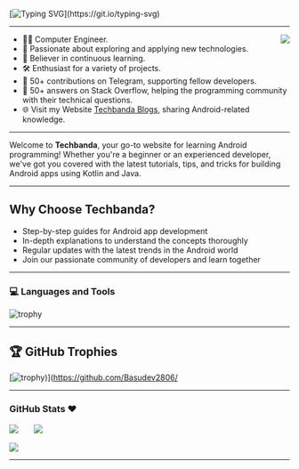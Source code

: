 <!--# नमस्ते (Namaste)🙏, I'm Techbanda!-->
[![Typing SVG](https://readme-typing-svg.demolab.com?font=Rubik+Mono+One&size=40&pause=1000&color=03FA6EFF&center=true&vCenter=true&repeat=false&random=false&width=1024&height=100&lines=%E0%A4%A8%E0%A4%AE%E0%A4%B8%E0%A5%8D%E0%A4%A4%E0%A5%87(Namaste)%F0%9F%99%8F%2C+I'm+Techbanda!)](https://git.io/typing-svg)
<hr>
<img align='right' src="https://i.pinimg.com/originals/e8/f4/53/e8f453469a3ec97ecd354df465d73913.gif">

- 👨‍💻 Computer Engineer.
- 🚀 Passionate about exploring and applying new technologies.
- 📖 Believer in continuous learning.
- 🛠️ Enthusiast for a variety of projects.
- 🤝 50+ contributions on Telegram, supporting fellow developers.
- 💬 50+ answers on Stack Overflow, helping the programming community with their technical questions.
- 🌐 Visit my Website [Techbanda Blogs](https://techbanda.com/blog/), sharing Android-related knowledge.

<hr>
Welcome to <strong>Techbanda</strong>, your go-to website for learning Android programming! Whether you're a beginner or an experienced developer, we've got you covered with the latest tutorials, tips, and tricks for building Android apps using Kotlin and Java.
<hr>

## Why Choose Techbanda?

- Step-by-step guides for Android app development
- In-depth explanations to understand the concepts thoroughly
- Regular updates with the latest trends in the Android world
- Join our passionate community of developers and learn together
<hr>

### 💻 Languages and Tools

![trophy](https://skillicons.dev/icons?i=androidstudio,kotlin,java,materialui,maven,gradle,firebase,sqlite,spring,idea,figma,xd,photoshop,bootstrap,html,css,php,fastapi,postman,mysql,mongodb,react,c,cpp,py,django,aws,gcp,vscode,stackoverflow,dotnet,blender,git,github,cloudflare,linux&perline=18)

<hr>

## 🏆 GitHub Trophies

[![trophy](https://github-profile-trophy.vercel.app/?username=Basudev2806&theme=discord&column=8&margin-w=5&margin-h=5))](https://github.com/Basudev2806/
<hr>

### GitHub Stats ❤️ 

<div>
   <img align="center" src="http://github-profile-summary-cards.vercel.app/api/cards/stats?username=Basudev2806&theme=nord_dark"/>
  &nbsp; &nbsp; &nbsp;
   <img align="center" src="https://github-readme-stats.vercel.app/api/top-langs/?username=Basudev2806&layout=compact&theme=dark&bg_color=2E3440&text_color=88C0D0&rank_icon=88C0D0"/>
   <br />
   <br />
   <img src="https://github-profile-summary-cards.vercel.app/api/cards/profile-details?username=Basudev2806&theme=nord_dark"/>
</div>

<hr>
